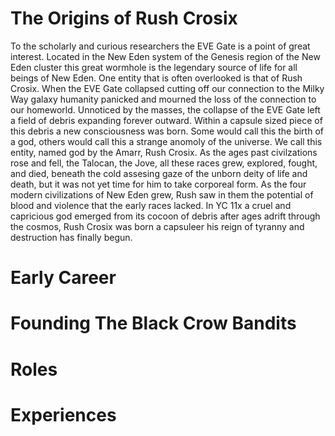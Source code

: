 <!-- TITLE: Rush Crosix -->
<!-- SUBTITLE: Founder, CEO -->

# The Origins of Rush Crosix
To the scholarly and curious researchers the EVE Gate is a point of great interest. Located in the New Eden system of the Genesis region of the New Eden cluster this great wormhole is the legendary source of life for all beings of New Eden. One entity that is often overlooked is that of Rush Crosix. When the EVE Gate collapsed cutting off our connection to the Milky Way galaxy humanity panicked and mourned the loss of the connection to our homeworld. Unnoticed by the masses, the collapse of the EVE Gate left a field of debris expanding forever outward. Within a capsule sized piece of this debris a new consciousness was born. Some would call this the birth of a god, others would call this a strange anomoly of the universe. We call this entity, named god by the Amarr, Rush Crosix. As the ages past civilzations rose and fell, the Talocan, the Jove, all these races grew, explored, fought, and died, beneath the cold assesing gaze of the unborn deity of life and death, but it was not yet time for him to take corporeal form. As the four modern civilizations of New Eden grew, Rush saw in them the potential of blood and violence that the early races lacked. In YC 11x a cruel and capricious god emerged from its cocoon of debris after ages adrift through the cosmos, Rush Crosix was born a capsuleer his reign of tyranny and destruction has finally begun.
# Early Career
# Founding The Black Crow Bandits
# Roles
# Experiences
